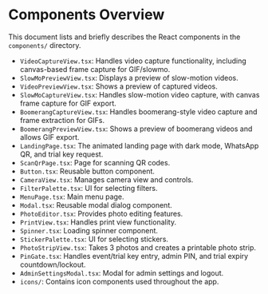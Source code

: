 # Components Overview

This document lists and briefly describes the React components in the `components/` directory.

- `VideoCaptureView.tsx`: Handles video capture functionality, including canvas-based frame capture for GIF/slowmo.
- `SlowMoPreviewView.tsx`: Displays a preview of slow-motion videos.
- `VideoPreviewView.tsx`: Shows a preview of captured videos.
- `SlowMoCaptureView.tsx`: Handles slow-motion video capture, with canvas frame capture for GIF export.
- `BoomerangCaptureView.tsx`: Handles boomerang-style video capture and frame extraction for GIFs.
- `BoomerangPreviewView.tsx`: Shows a preview of boomerang videos and allows GIF export.
- `LandingPage.tsx`: The animated landing page with dark mode, WhatsApp QR, and trial key request.
- `ScanQrPage.tsx`: Page for scanning QR codes.
- `Button.tsx`: Reusable button component.
- `CameraView.tsx`: Manages camera view and controls.
- `FilterPalette.tsx`: UI for selecting filters.
- `MenuPage.tsx`: Main menu page.
- `Modal.tsx`: Reusable modal dialog component.
- `PhotoEditor.tsx`: Provides photo editing features.
- `PrintView.tsx`: Handles print view functionality.
- `Spinner.tsx`: Loading spinner component.
- `StickerPalette.tsx`: UI for selecting stickers.
- `PhotoStripView.tsx`: Takes 3 photos and creates a printable photo strip.
- `PinGate.tsx`: Handles event/trial key entry, admin PIN, and trial expiry countdown/lockout.
- `AdminSettingsModal.tsx`: Modal for admin settings and logout.
- `icons/`: Contains icon components used throughout the app. 